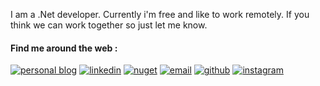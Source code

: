 <!--
**hamed-shirbandi/hamed-shirbandi** is a ✨ _special_ ✨ repository because its `README.md` (this file) appears on your GitHub profile.

Here are some ideas to get you started:

- 🔭 I’m currently working on Paydar Smart City Project
- 🌱 I’m currently learning ...
- 👯 I’m looking to collaborate on ...
- 🤔 I’m looking for help with ...
- 💬 Ask me about ...
- 📫 How to reach me: ...
- 😄 Pronouns: ...
- ⚡ Fun fact: ...
#### Who is Hamed?
-->
I am a .Net developer. Currently i'm free and like to work remotely. If you think we can work together so just let me know.

#### Find me around the web :

[![personal blog](http://www.codeblock.ir/Content/site/images/blog/Medium5.png)](https://medium.com/@hamed.shirbandi)
[![linkedin](http://www.codeblock.ir/Content/site/images/blog/linkedin_ic.png)](https://www.linkedin.com/in/hamed-shirbandi)
[![nuget](http://www.codeblock.ir/Content/site/images/blog/nuget_ic.png)](https://www.nuget.org/profiles/hamed-shirbandi)
[![email](http://www.codeblock.ir/Content/site/images/blog/Gmail-ic.png)](mailto:hamed.shirbandi@gmail.com)
[![github](http://www.codeblock.ir/Content/site/images/blog/github_ic.jpg?v=2)](https://github.com/hamed-shirbandi)
[![instagram](http://www.codeblock.ir/Content/site/images/blog/instagram.png)](https://www.instagram.com/hamedshirbandi)
